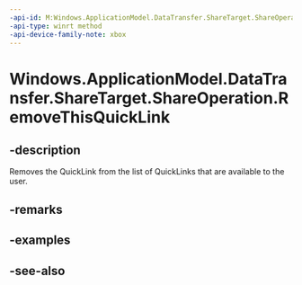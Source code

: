 ```yaml
---
-api-id: M:Windows.ApplicationModel.DataTransfer.ShareTarget.ShareOperation.RemoveThisQuickLink
-api-type: winrt method
-api-device-family-note: xbox
---
```


<!-- Method syntax
public void RemoveThisQuickLink()
-->

# Windows.ApplicationModel.DataTransfer.ShareTarget.ShareOperation.RemoveThisQuickLink

## -description
Removes the QuickLink from the list of QuickLinks that are available to the user.

## -remarks

## -examples

## -see-also
